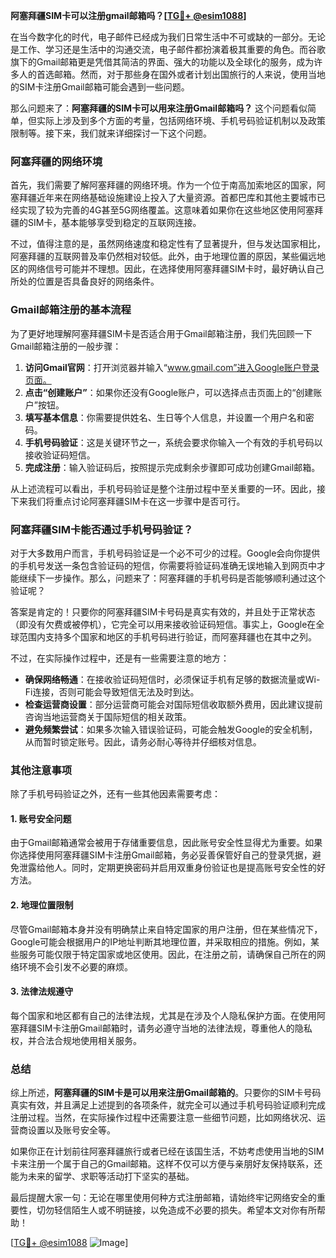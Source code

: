 **阿塞拜疆SIM卡可以注册gmail邮箱吗？[[TG💪+ @esim1088](https://t.me/s/esim1088)]**

在当今数字化的时代，电子邮件已经成为我们日常生活中不可或缺的一部分。无论是工作、学习还是生活中的沟通交流，电子邮件都扮演着极其重要的角色。而谷歌旗下的Gmail邮箱更是凭借其简洁的界面、强大的功能以及全球化的服务，成为许多人的首选邮箱。然而，对于那些身在国外或者计划出国旅行的人来说，使用当地的SIM卡注册Gmail邮箱可能会遇到一些问题。

那么问题来了：**阿塞拜疆的SIM卡可以用来注册Gmail邮箱吗？** 这个问题看似简单，但实际上涉及到多个方面的考量，包括网络环境、手机号码验证机制以及政策限制等。接下来，我们就来详细探讨一下这个问题。

### 阿塞拜疆的网络环境

首先，我们需要了解阿塞拜疆的网络环境。作为一个位于南高加索地区的国家，阿塞拜疆近年来在网络基础设施建设上投入了大量资源。首都巴库和其他主要城市已经实现了较为完善的4G甚至5G网络覆盖。这意味着如果你在这些地区使用阿塞拜疆的SIM卡，基本能够享受到稳定的互联网连接。

不过，值得注意的是，虽然网络速度和稳定性有了显著提升，但与发达国家相比，阿塞拜疆的互联网普及率仍然相对较低。此外，由于地理位置的原因，某些偏远地区的网络信号可能并不理想。因此，在选择使用阿塞拜疆SIM卡时，最好确认自己所处的位置是否具备良好的网络条件。

### Gmail邮箱注册的基本流程

为了更好地理解阿塞拜疆SIM卡是否适合用于Gmail邮箱注册，我们先回顾一下Gmail邮箱注册的一般步骤：

1. **访问Gmail官网**：打开浏览器并输入“www.gmail.com”进入Google账户登录页面。
2. **点击“创建账户”**：如果你还没有Google账户，可以选择点击页面上的“创建账户”按钮。
3. **填写基本信息**：你需要提供姓名、生日等个人信息，并设置一个用户名和密码。
4. **手机号码验证**：这是关键环节之一，系统会要求你输入一个有效的手机号码以接收验证码短信。
5. **完成注册**：输入验证码后，按照提示完成剩余步骤即可成功创建Gmail邮箱。

从上述流程可以看出，手机号码验证是整个注册过程中至关重要的一环。因此，接下来我们将重点讨论阿塞拜疆SIM卡在这一步骤中是否可行。

### 阿塞拜疆SIM卡能否通过手机号码验证？

对于大多数用户而言，手机号码验证是一个必不可少的过程。Google会向你提供的手机号发送一条包含验证码的短信，你需要将验证码准确无误地输入到网页中才能继续下一步操作。那么，问题来了：阿塞拜疆的手机号码是否能够顺利通过这个验证呢？

答案是肯定的！只要你的阿塞拜疆SIM卡号码是真实有效的，并且处于正常状态（即没有欠费或被停机），它完全可以用来接收验证码短信。事实上，Google在全球范围内支持多个国家和地区的手机号码进行验证，而阿塞拜疆也在其中之列。

不过，在实际操作过程中，还是有一些需要注意的地方：

- **确保网络畅通**：在接收验证码短信时，必须保证手机有足够的数据流量或Wi-Fi连接，否则可能会导致短信无法及时到达。
- **检查运营商设置**：部分运营商可能会对国际短信收取额外费用，因此建议提前咨询当地运营商关于国际短信的相关政策。
- **避免频繁尝试**：如果多次输入错误验证码，可能会触发Google的安全机制，从而暂时锁定账号。因此，请务必耐心等待并仔细核对信息。

### 其他注意事项

除了手机号码验证之外，还有一些其他因素需要考虑：

#### 1. 账号安全问题
由于Gmail邮箱通常会被用于存储重要信息，因此账号安全性显得尤为重要。如果你选择使用阿塞拜疆SIM卡注册Gmail邮箱，务必妥善保管好自己的登录凭据，避免泄露给他人。同时，定期更换密码并启用双重身份验证也是提高账号安全性的好方法。

#### 2. 地理位置限制
尽管Gmail邮箱本身并没有明确禁止来自特定国家的用户注册，但在某些情况下，Google可能会根据用户的IP地址判断其地理位置，并采取相应的措施。例如，某些服务可能仅限于特定国家或地区使用。因此，在注册之前，请确保自己所在的网络环境不会引发不必要的麻烦。

#### 3. 法律法规遵守
每个国家和地区都有自己的法律法规，尤其是在涉及个人隐私保护方面。在使用阿塞拜疆SIM卡注册Gmail邮箱时，请务必遵守当地的法律法规，尊重他人的隐私权，并合法合规地使用相关服务。

### 总结

综上所述，**阿塞拜疆的SIM卡是可以用来注册Gmail邮箱的**。只要你的SIM卡号码真实有效，并且满足上述提到的各项条件，就完全可以通过手机号码验证顺利完成注册过程。当然，在实际操作过程中还需要注意一些细节问题，比如网络状况、运营商设置以及账号安全等。

如果你正在计划前往阿塞拜疆旅行或者已经在该国生活，不妨考虑使用当地的SIM卡来注册一个属于自己的Gmail邮箱。这样不仅可以方便与亲朋好友保持联系，还能为未来的留学、求职等活动打下坚实的基础。

最后提醒大家一句：无论在哪里使用何种方式注册邮箱，请始终牢记网络安全的重要性，切勿轻信陌生人或不明链接，以免造成不必要的损失。希望本文对你有所帮助！

[[TG💪+ @esim1088](https://t.me/s/esim1088) ![Image](https://i.postimg.cc/4NQfJmqS/Snipaste-2025-05-13-00-14-12.png)]